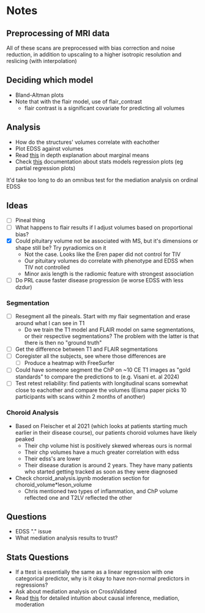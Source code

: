 # Notes

## Preprocessing of MRI data

All of these scans are preprocessed with bias correction and noise reduction, in addition to upscaling to a higher isotropic resolution and reslicing (with interpolation)

## Deciding which model

- Bland-Altman plots
- Note that with the flair model, use of flair_contrast
  - flair contrast is a significant covariate for predicting all volumes

## Analysis

- How do the structures' volumes correlate with eachother
- Plot EDSS against volumes
- Read [this](https://www.andrewheiss.com/blog/2022/05/20/marginalia/) in depth explanation about marginal means
- Check [this](https://www.statsmodels.org/dev/examples/notebooks/generated/plots_boxplots.html) documentation about stats models regression plots (eg partial regression plots)

It'd take too long to do an omnibus test for the mediation analysis on ordinal EDSS

## Ideas

- [ ] Pineal thing
- [ ] What happens to flair results if I adjust volumes based on proportional bias?
- [x] Could pituitary volume not be associated with MS, but it's dimensions or shape still be? Try pyradiomics on it
  - Not the case. Looks like the Eren paper did not control for TIV
  - Our pituitary volumes do correlate with phenotype and EDSS when TIV not controlled
  - Minor axis length is the radiomic feature with strongest association
- [ ] Do PRL cause faster disease progression (ie worse EDSS with less dzdur)

### Segmentation

- [ ] Resegment all the pineals. Start with my flair segmentation and erase around what I can see in T1
  - Do we train the T1 model and FLAIR model on same segmentations, or their respective segmentations? The problem with the latter is that there is then no "ground truth"
- [ ] Get the difference between T1 and FLAIR segmentations
- [ ] Coregister all the subjects, see where those differences are
  - [ ] Produce a heatmap with FreeSurfer
- [ ] Could have someone segment the ChP on \~10 CE T1 images as "gold standards" to compare the predictions to (e.g. Visani et. al 2024)
- [ ] Test retest reliability: find patients with longitudinal scans somewhat close to eachother and compare the volumes (Eisma paper picks 10 participants with scans within 2 months of another)

### Choroid Analysis

- Based on Fleischer et al 2021 (which looks at patients starting much earlier in their disease course), our patients choroid volumes have likely peaked
  - Their chp volume hist is positively skewed whereas ours is normal
  - Their chp volumes have a much greater correlation with edss
  - Their edss's are lower
  - Their disease duration is around 2 years. They have many patients who started getting tracked as soon as they were diagnosed
- Check choroid_analysis.ipynb moderation section for choroid_volume*leson_volume
  - Chris mentioned two types of inflammation, and ChP volume reflected one and T2LV reflected the other

## Questions

- EDSS "." issue
- What mediation analysis results to trust?

## Stats Questions

- If a ttest is essentially the same as a linear regression with one categorical predictor, why is it okay to have non-normal predictors in regressions?
- Ask about mediation analysis on CrossValidated
- Read [this](https://stats.stackexchange.com/questions/445578/how-do-dags-help-to-reduce-bias-in-causal-inference/445606#445606) for detailed intuition about causal inference, mediation, moderation
